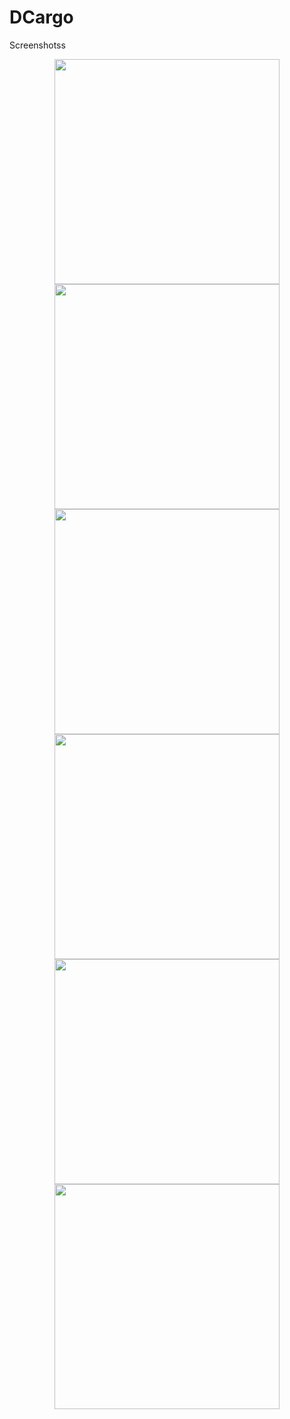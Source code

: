 # DCargo
Screenshotss

<div align="center">
    <img src=https://github.com/onurkrkm/DCargo/blob/master/1642280006264.jpg width="360"</img> 
</div>
<div align="center">
    <img src=https://github.com/onurkrkm/DCargo/blob/master/1642280006248.jpg width="360"</img> 
</div>
<div align="center">
    <img src=https://github.com/onurkrkm/DCargo/blob/master/1642280006252.jpg width="360"</img> 
</div>

<div align="center">
    <img src=https://github.com/onurkrkm/DCargo/blob/master/1642280006261.jpg width="360"</img> 
</div>
<div align="center">
    <img src=https://github.com/onurkrkm/DCargo/blob/master/1642280006241.jpg width="360"</img> 
</div>
<div align="center">
    <img src=https://github.com/onurkrkm/DCargo/blob/master/1642280006223.jpg width="360"</img> 
</div>
